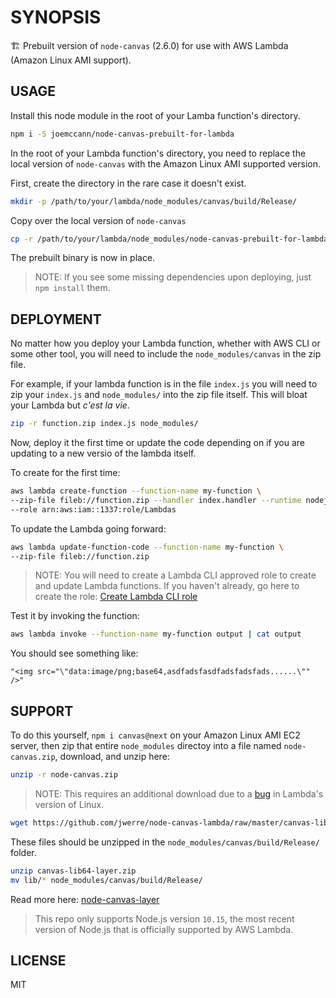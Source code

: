 # SYNOPSIS

🏗 Prebuilt version of `node-canvas` (2.6.0) for use with AWS Lambda (Amazon Linux AMI support).

## USAGE

Install this node module in the root of your Lamba function's directory.

```sh
npm i -S joemccann/node-canvas-prebuilt-for-lambda
```

In the root of your Lambda function's directory, you need to replace the local version of `node-canvas` with the Amazon Linux AMI supported version.

First, create the directory in the rare case it doesn't exist.

```sh
mkdir -p /path/to/your/lambda/node_modules/canvas/build/Release/
```

Copy over the local version of `node-canvas`

```sh
cp -r /path/to/your/lambda/node_modules/node-canvas-prebuilt-for-lambda/ /path/to/your/lambda/node_modules/canvas/
```

The prebuilt binary is now in place.

> NOTE: If you see some missing dependencies upon deploying, just `npm install` them.

## DEPLOYMENT

No matter how you deploy your Lambda function, whether with AWS CLI or some other tool, you will need to include the `node_modules/canvas` in the zip file.

For example, if your lambda function is in the file `index.js` you will need to zip your `index.js` and `node_modules/` into the zip file itself. This will bloat your Lambda but _c'est la vie_.

```sh
zip -r function.zip index.js node_modules/
```

Now, deploy it the first time or update the code depending on if you are updating to a new versio of the lambda itself.

To create for the first time:

```sh
aws lambda create-function --function-name my-function \
--zip-file fileb://function.zip --handler index.handler --runtime nodejs10.x \
--role arn:aws:iam::1337:role/Lambdas
```

To update the Lambda going forward:

```sh
aws lambda update-function-code --function-name my-function \
--zip-file fileb://function.zip
```

> NOTE: You will need to create a Lambda CLI approved role to create and update Lambda functions. If you haven't already, go here to create the role: [Create Lambda CLI role](https://docs.aws.amazon.com/lambda/latest/dg/with-userapp.html#with-userapp-walkthrough-custom-events-create-iam-role)

Test it by invoking the function:

```sh
aws lambda invoke --function-name my-function output | cat output
```

You should see something like:

`"<img src="\"data:image/png;base64,asdfadsfasdfadsfadsfads......\"" />"`

## SUPPORT

To do this yourself, `npm i canvas@next` on your Amazon Linux AMI EC2 server, then zip that entire `node_modules` directoy into a file named `node-canvas.zip`, download, and unzip here:

```sh
unzip -r node-canvas.zip
```

> NOTE: This requires an additional download due to a [bug](https://github.com/Automattic/node-canvas/issues/1448) in Lambda's version of Linux.

```sh
wget https://github.com/jwerre/node-canvas-lambda/raw/master/canvas-lib64-layer.zip
```

These files should be unzipped in the `node_modules/canvas/build/Release/` folder.

```sh
unzip canvas-lib64-layer.zip
mv lib/* node_modules/canvas/build/Release/
```

Read more here: [node-canvas-layer](https://github.com/jwerre/node-canvas-lambda)

> This repo only supports Node.js version `10.15`, the most recent version of Node.js that is officially supported by AWS Lambda.

## LICENSE

MIT
